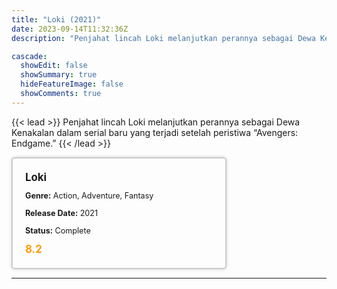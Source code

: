 ```yaml
---
title: "Loki (2021)"
date: 2023-09-14T11:32:36Z
description: "Penjahat lincah Loki melanjutkan perannya sebagai Dewa Kenakalan dalam serial baru yang terjadi setelah peristiwa “Avengers: Endgame.”"

cascade:
  showEdit: false
  showSummary: true
  hideFeatureImage: false
  showComments: true
---
```


{{< lead >}}
Penjahat lincah Loki melanjutkan perannya sebagai Dewa Kenakalan dalam serial baru yang terjadi setelah peristiwa “Avengers: Endgame.”
{{< /lead >}}

<style>

/* CSS for the movie information box */
        .movie-box {
            width: 300px;
            padding: 20px;
            border: 2px solid #ccc; /* Border added */
            border-radius: 5px;
            box-shadow: 0 0 5px rgba(0, 0, 0, 0.2);
        }

        /* CSS for movie title */
        .movie-title {
            font-size: 1.2em;
            font-weight: bold;
            margin-bottom: 10px;
        }

        /* CSS for movie details */
        .movie-details {
            font-size: 0.9em;
            margin-bottom: 10px;
        }

        /* CSS for movie rating */
        .movie-rating {
            font-size: 1.2em;
            font-weight: bold;
            color: #ff9900; /* IMDb's rating color */
        }
</style>

 <div class="movie-box">
        <div class="movie-title">Loki</div>
        <div class="movie-details">
            <p><strong>Genre:</strong> Action, Adventure, Fantasy</p>
            <p><strong>Release Date:</strong> 2021</p>
            <p><strong>Status:</strong> Complete</p>
        </div>
        <div class="movie-rating">8.2</div>
    </div>

---
